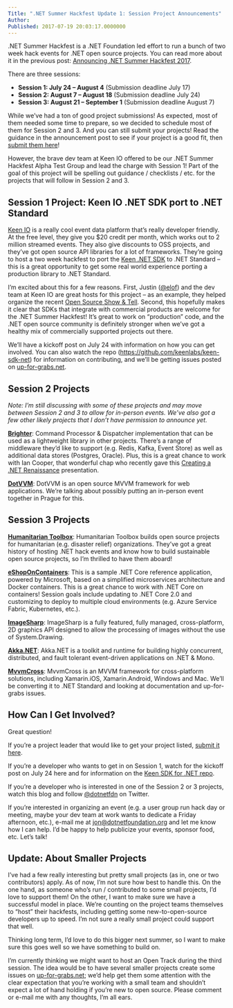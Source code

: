 ```yaml
---
Title: ".NET Summer Hackfest Update 1: Session Project Announcements"
Author: 
Published: 2017-07-19 20:03:17.0000000
---
```

<p><p>.NET Summer Hackfest is a .NET Foundation led effort to run a bunch of two week hack events for .NET open source projects. You can read more about it in the previous post: <a href="/blog/announcing-net-summer-hackfest-2017">Announcing .NET Summer Hackfest 2017</a>.</p><p>There are three sessions:</p><ul><li><strong>Session 1: July 24 – August 4</strong> (Submission deadline July 17)</li><li><strong>Session 2: August 7 – August 18</strong> (Submission deadline July 24)</li><li><strong>Session 3: August 21 – September 1</strong> (Submission deadline August 7)</li></ul><p>While we’ve had a ton of good project submissions! As expected, most of them needed some time to prepare, so we decided to schedule most of them for Session 2 and 3. And you can still submit your projects! Read the guidance in the announcement post to see if your project is a good fit, then <a href="https://aka.ms/dotnetsummer-nomination">submit them here</a>! </p><p>However, the brave dev team at Keen IO offered to be our .NET Summer Hackfest Alpha Test Group and lead the charge with Session 1! Part of the goal of this project will be spelling out guidance / checklists / etc. for the projects that will follow in Session 2 and 3.</p><h2>Session 1 Project: Keen IO .NET SDK port to .NET Standard</h2><p><a href="http://keen.io">Keen IO</a> is a really cool event data platform that’s really developer friendly. At the free level, they give you $20 credit per month, which works out to 2 million streamed events. They also give discounts to OSS projects, and they’ve got open source API libraries for a lot of frameworks. They’re going to host a two week hackfest to port the <a href="https://github.com/keenlabs/keen-sdk-net">Keen .NET SDK</a> to .NET Standard – this is a great opportunity to get some real world experience porting a production library to .NET Standard.<p>I’m excited about this for a few reasons. First, Justin (<a href="https://twitter.com/elof">@elof</a>) and the dev team at Keen IO are great hosts for this project – as an example, they helped organize the recent <a href="http://opensourceshowandtell.com/">Open Source Show &amp; Tell</a>. Second, this hopefully makes it clear that SDKs that integrate with commercial products are welcome for the .NET Summer Hackfest! It’s great to work on “production” code, and the .NET open source community is definitely stronger when we’ve got a healthy mix of commercially supported projects out there.<p>We’ll have a kickoff post on July 24 with information on how you can get involved. You can also watch the repo (<a title="https://github.com/keenlabs/keen-sdk-net" href="https://github.com/keenlabs/keen-sdk-net">https://github.com/keenlabs/keen-sdk-net</a>) for information on contributing, and we’ll be getting issues posted on <a href="http://up-for-grabs.net">up-for-grabs.net</a>.</p><h2>Session 2 Projects</h2><p><em>Note: I’m still discussing with some of these projects and may move between Session 2 and 3 to allow for in-person events. We’ve also got a few other likely projects that I don’t have permission to announce yet.</em></p><p><a href="https://brightercommand.github.io/Brighter/"><strong>Brighter</strong></a>: Command Processor &amp; Dispatcher implementation that can be used as a lightweight library in other projects. There’s a range of middleware they’d like to support (e.g. Redis, Kafka, Event Store) as well as additional data stores (Postgres, Oracle). Plus, this is a great chance to work with Ian Cooper, that wonderful chap who recently gave this <a href="https://channel9.msdn.com/events/NDC/NDC-Oslo-2017/BRK01">Creating a .NET Renaissance</a> presentation.</p><p><a href="https://www.dotvvm.com"><strong>DotVVM</strong></a>: DotVVM is an open source MVVM framework for web applications. We’re talking about possibly putting an in-person event together in Prague for this.</p><h2>Session 3 Projects</h2><p><a href="http://www.htbox.org/"><strong>Humanitarian Toolbox</strong></a>: Humanitarian Toolbox builds open source projects for humanitarian (e.g. disaster relief) organizations. They’ve got a great history of hosting .NET hack events and know how to build sustainable open source projects, so I’m thrilled to have them aboard!</p><p><a href="https://github.com/dotnet-architecture/eShopOnContainers"><strong>eShopOnContainers</strong></a>: This is a sample .NET Core reference application, powered by Microsoft, based on a simplified microservices architecture and Docker containers. This is a great chance to work with .NET Core on containers! Session goals include updating to .NET Core 2.0 and customizing to deploy to multiple cloud environments (e.g. Azure Service Fabric, Kubernetes, etc.).</p><p><a href="http://imagesharp.net/"><strong>ImageSharp</strong></a>: ImageSharp is a fully featured, fully managed, cross-platform, 2D graphics API designed to allow the processing of images without the use of System.Drawing.</p><p><a href="http://getakka.net/"><strong>Akka.NET</strong></a>: Akka.NET is a toolkit and runtime for building highly concurrent, distributed, and fault tolerant event-driven applications on .NET &amp; Mono.</p><p><a href="https://www.mvvmcross.com/"><strong>MvvmCross</strong></a>: MvvmCross is an MVVM framework for cross-platform solutions, including Xamarin.iOS, Xamarin.Android, Windows and Mac. We’ll be converting it to .NET Standard and looking at documentation and up-for-grabs issues.</p><h2>How Can I Get Involved?</h2><p>Great question!</p><p>If you’re a project leader that would like to get your project listed, <a href="https://aka.ms/dotnetsummer-nomination">submit it here</a>.</p><p>If you’re a developer who wants to get in on Session 1, watch for the kickoff post on July 24 here and for information on the <a href="https://github.com/keenlabs/keen-sdk-net">Keen SDK for .NET repo</a>.</p><p>If you’re a developer who is interested in one of the Session 2 or 3 projects, watch this blog and follow <a href="https://twitter.com/dotnetfdn">@dotnetfdn</a> on Twitter.</p><p>If you’re interested in organizing an event (e.g. a user group run hack day or meeting, maybe your dev team at work wants to dedicate a Friday afternoon, etc.), e-mail me at <a href="mailto:jon@dotnetfoundation.org">jon@dotnetfoundation.org</a> and let me know how I can help. I’d be happy to help publicize your events, sponsor food, etc. Let’s talk!</p><h2>Update: About Smaller Projects</h2><p>I’ve had a few really interesting but pretty small projects (as in, one or two contributors) apply. As of now, I’m not sure how best to handle this. On the one hand, as someone who’s run / contributed to some small projects, I’d love to support them! On the other, I want to make sure we have a successful model in place. We’re counting on the project teams themselves to “host” their hackfests, including getting some new-to-open-source developers up to speed. I’m not sure a really small project could support that well. </p><p>Thinking long term, I’d love to do this bigger next summer, so I want to make sure this goes well so we have something to build on. </p><p>I’m currently thinking we might want to host an Open Track during the third session. The idea would be to have several smaller projects create some issues on <a href="http://up-for-grabs.net">up-for-grabs.net</a>; we’d help get them some attention with the clear expectation that you’re working with a small team and shouldn’t expect a lot of hand holding if you’re new to open source. Please comment or e-mail me with any thoughts, I’m all ears.</p></p>
